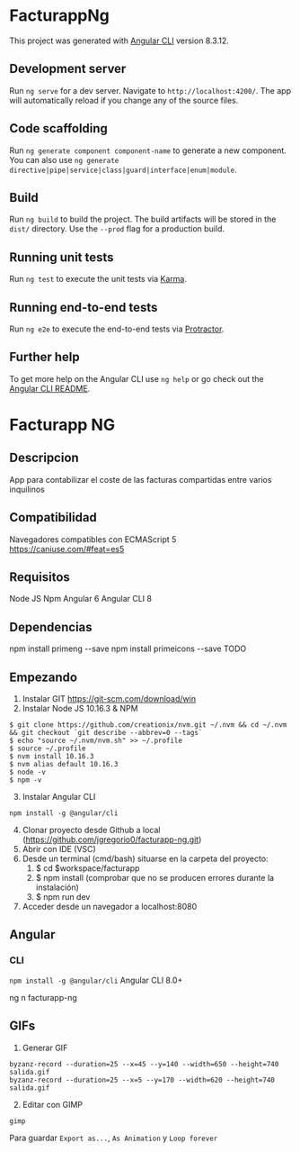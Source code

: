 # FacturappNg

This project was generated with [Angular CLI](https://github.com/angular/angular-cli) version 8.3.12.

## Development server

Run `ng serve` for a dev server. Navigate to `http://localhost:4200/`. The app will automatically reload if you change any of the source files.

## Code scaffolding

Run `ng generate component component-name` to generate a new component. You can also use `ng generate directive|pipe|service|class|guard|interface|enum|module`.

## Build

Run `ng build` to build the project. The build artifacts will be stored in the `dist/` directory. Use the `--prod` flag for a production build.

## Running unit tests

Run `ng test` to execute the unit tests via [Karma](https://karma-runner.github.io).

## Running end-to-end tests

Run `ng e2e` to execute the end-to-end tests via [Protractor](http://www.protractortest.org/).

## Further help

To get more help on the Angular CLI use `ng help` or go check out the [Angular CLI README](https://github.com/angular/angular-cli/blob/master/README.md).

# Facturapp NG

## Descripcion

App para contabilizar el coste de las facturas compartidas entre varios inquilinos

## Compatibilidad

Navegadores compatibles con ECMAScript 5
https://caniuse.com/#feat=es5

## Requisitos

Node JS
Npm
Angular 6
Angular CLI 8

## Dependencias

npm install primeng --save
npm install primeicons --save
TODO

## Empezando

1. Instalar GIT https://git-scm.com/download/win
2. Instalar Node JS 10.16.3 & NPM

```
$ git clone https://github.com/creationix/nvm.git ~/.nvm && cd ~/.nvm       && git checkout `git describe --abbrev=0 --tags`
$ echo "source ~/.nvm/nvm.sh" >> ~/.profile
$ source ~/.profile
$ nvm install 10.16.3
$ nvm alias default 10.16.3
$ node -v
$ npm -v
```
3. Instalar Angular CLI
```
npm install -g @angular/cli
```
4.  Clonar proyecto desde Github a local (https://github.com/jgregorio0/facturapp-ng.git)
5.  Abrir con IDE (VSC)
6.  Desde un terminal (cmd/bash) situarse en la carpeta del proyecto:
    1.  $ cd $workspace/facturapp
    2.  \$ npm install (comprobar que no se producen errores durante la instalación)
    3.  \$ npm run dev
7.  Acceder desde un navegador a localhost:8080

## Angular

### CLI

`npm install -g @angular/cli`
Angular CLI 8.0+

ng n facturapp-ng

## GIFs

1. Generar GIF

```
byzanz-record --duration=25 --x=45 --y=140 --width=650 --height=740 salida.gif
byzanz-record --duration=25 --x=5 --y=170 --width=620 --height=740 salida.gif
```

2. Editar con GIMP

```
gimp
```

Para guardar `Export as...`, `As Animation` y `Loop forever`
